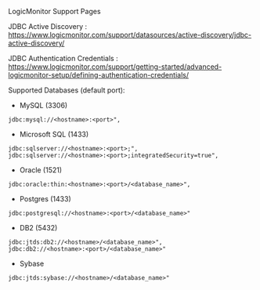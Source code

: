 LogicMonitor Support Pages

JDBC Active Discovery : https://www.logicmonitor.com/support/datasources/active-discovery/jdbc-active-discovery/

JDBC Authentication Credentials : https://www.logicmonitor.com/support/getting-started/advanced-logicmonitor-setup/defining-authentication-credentials/

Supported Databases (default port):
- MySQL (3306)
```
jdbc:mysql://<hostname>:<port>",
```
- Microsoft SQL (1433)
```
jdbc:sqlserver://<hostname>:<port>;",
jdbc:sqlserver://<hostname>:<port>;integratedSecurity=true",
```
- Oracle (1521)
```
jdbc:oracle:thin:<hostname>:<port>/<database_name>",
```
- Postgres (1433)
```
jdbc:postgresql://<hostname>:<port>/<database_name>"
```
- DB2 (5432)
```
jdbc:jtds:db2://<hostname>/<database_name>",
jdbc:db2://<hostname>:<port>/<database_name>"
```
- Sybase 
```
jdbc:jtds:sybase://<hostname>/<database_name>"
```